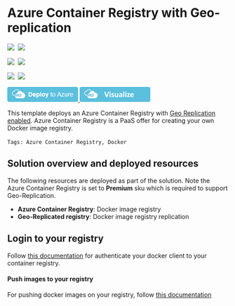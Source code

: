 # Azure Container Registry with Geo-replication

<IMG SRC="https://azbotstorage.blob.core.windows.net/badges/101-container-registry-geo-replication/PublicLastTestDate.svg" />&nbsp;
<IMG SRC="https://azbotstorage.blob.core.windows.net/badges/101-container-registry-geo-replication/PublicDeployment.svg" />&nbsp;

<IMG SRC="https://azbotstorage.blob.core.windows.net/badges/101-container-registry-geo-replication/FairfaxLastTestDate.svg" />&nbsp;
<IMG SRC="https://azbotstorage.blob.core.windows.net/badges/101-container-registry-geo-replication/FairfaxDeployment.svg" />&nbsp;

<IMG SRC="https://azbotstorage.blob.core.windows.net/badges/101-container-registry-geo-replication/BestPracticeResult.svg" />&nbsp;
<IMG SRC="https://azbotstorage.blob.core.windows.net/badges/101-container-registry-geo-replication/CredScanResult.svg" />&nbsp;

<a href="https://portal.azure.com/#create/Microsoft.Template/uri/https%3A%2F%2Fraw.githubusercontent.com%2FAzure%2Fazure-quickstart-templates%2Fmaster%2F101-container-registry-geo-replication%2Fazuredeploy.json" target="_blank">
<img src="https://raw.githubusercontent.com/Azure/azure-quickstart-templates/master/1-CONTRIBUTION-GUIDE/images/deploytoazure.png"/>
</a>
<a href="http://armviz.io/#/?load=https%3A%2F%2Fraw.githubusercontent.com%2FAzure%2Fazure-quickstart-templates%2Fmaster%2F101-container-registry-geo-replication%2Fazuredeploy.json" target="_blank">
<img src="https://raw.githubusercontent.com/Azure/azure-quickstart-templates/master/1-CONTRIBUTION-GUIDE/images/visualizebutton.png"/>
</a>

This template deploys an Azure Container Registry with [Geo Replication enabled](https://docs.microsoft.com/en-us/azure/container-registry/container-registry-geo-replication). Azure Container Registry is a PaaS offer for creating your own Docker image registry.

`Tags: Azure Container Registry, Docker`

## Solution overview and deployed resources

The following resources are deployed as part of the solution. Note the Azure Container Registry is set to **Premium** sku which is required to support Geo-Replication.

+ **Azure Container Registry**: Docker image registry
+ **Geo-Replicated registry**:  Docker image registry replication

## Login to your registry

Follow [this documentation](https://docs.microsoft.com/en-us/azure/container-registry/container-registry-authentication) for authenticate your docker client to your container registry.

#### Push images to your registry

For pushing docker images on your registry, follow [this documentation](https://docs.microsoft.com/en-us/azure/container-registry/container-registry-get-started-docker-cli)


